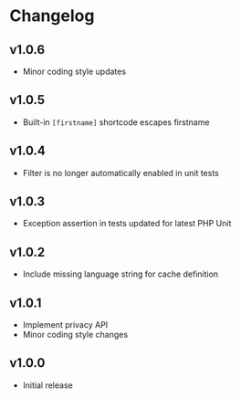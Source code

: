 Changelog
=========

v1.0.6
------

- Minor coding style updates

v1.0.5
------

- Built-in `[firstname]` shortcode escapes firstname

v1.0.4
------

- Filter is no longer automatically enabled in unit tests

v1.0.3
------

- Exception assertion in tests updated for latest PHP Unit

v1.0.2
------

- Include missing language string for cache definition

v1.0.1
------

- Implement privacy API
- Minor coding style changes

v1.0.0
------

- Initial release
